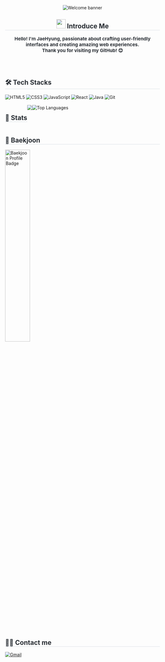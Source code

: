 <div align="center">
    <img src="https://capsule-render.vercel.app/api?type=waving&color=0:6cc7f4,100:f7abcb&height=240&text=Welcome%20to%20my%20GitHub&animation=fadeIn&fontColor=ffffff&fontSize=60" 
         alt="Welcome banner" />
</div>

<div align="center"> 
    <h2 style="border-bottom: 1px solid #d8dee4; color: #282d33;"> <img src="https://github.com/user-attachments/assets/82d2f308-0b53-432c-956b-4de211ca3188" style="width: 30px" /> Introduce Me  </h2>  
    <div style="font-weight: 700; font-size: 15px; color: #282d33;"> 
        Hello! I'm JaeHyung, passionate about crafting user-friendly interfaces and creating amazing web experiences. <br>
        Thank you for visiting my GitHub! 😊
    </div> 
</div>
<br>
<br>
<br>

<div style="text-align: left;"> 
    <h2 style="border-bottom: 1px solid #d8dee4; color: #282d33;"> 🛠️ Tech Stacks </h2>  
    <div style="text-align: left;">
        <img src="https://img.shields.io/badge/HTML5-E34F26?style=for-the-badge&logo=HTML5&logoColor=white" alt="HTML5">
        <img src="https://img.shields.io/badge/CSS3-1572B6?style=for-the-badge&logo=CSS3&logoColor=white" alt="CSS3">
        <img src="https://img.shields.io/badge/Javascript-F7DF1E?style=for-the-badge&logo=Javascript&logoColor=white" alt="JavaScript">
        <img src="https://img.shields.io/badge/React-61DAFB?style=for-the-badge&logo=React&logoColor=white" alt="React">
        <img src="https://img.shields.io/badge/Java-007396?style=for-the-badge&logo=Java&logoColor=white" alt="Java">
        <img src="https://img.shields.io/badge/Git-F05032?style=for-the-badge&logo=Git&logoColor=white" alt="Git">
    </div>
</div>
<!--         <img src="https://img.shields.io/badge/Figma-F24E1E?style=for-the-badge&logo=Figma&logoColor=white" alt="Figma">
        <img src="https://img.shields.io/badge/Slack-4A154B?style=for-the-badge&logo=Slack&logoColor=white" alt="Slack">
        <img src="https://img.shields.io/badge/Notion-000000?style=for-the-badge&logo=Notion&logoColor=white" alt="Notion">
        <img src="https://img.shields.io/badge/jQuery-0769AD?style=for-the-badge&logo=jQuery&logoColor=white" alt="jQuery">
        <img src="https://img.shields.io/badge/Node.js-339933?style=for-the-badge&logo=Node.js&logoColor=white" alt="Node.js">
        <img src="https://img.shields.io/badge/Spring-6DB33F?style=for-the-badge&logo=Spring&logoColor=white" alt="Spring">
        <img src="https://img.shields.io/badge/Spring Boot-6DB33F?style=for-the-badge&logo=Spring Boot&logoColor=white" alt="Spring Boot">
        <img src="https://img.shields.io/badge/MySQL-4479A1?style=for-the-badge&logo=MySQL&logoColor=white" alt="MySQL">
        <img src="https://img.shields.io/badge/Oracle-F80000?style=for-the-badge&logo=Oracle&logoColor=white" alt="Oracle">
        <img src="https://img.shields.io/badge/Linux-FCC624?style=for-the-badge&logo=Linux&logoColor=white" alt="Linux">
        <img src="https://img.shields.io/badge/Docker-2496ED?style=for-the-badge&logo=Docker&logoColor=white" alt="Docker">
        <img src="https://img.shields.io/badge/Next.js-000000?style=for-the-badge&logo=Next.js&logoColor=white" alt="Next.js">
        <img src="https://img.shields.io/badge/Vue.js-4FC08D?style=for-the-badge&logo=Vue.js&logoColor=white" alt="Vue.js"> -->
<br>

<div style="text-align: left; display: flex;"> 
    <h2 style="border-bottom: 1px solid #d8dee4; color: #282d33;"> 🏅 Stats </h2> 
    <img src="https://github-readme-stats.vercel.app/api?username=Jaehyung-Dev&bg_color=60,6cc7f4,f297bd&title_color=000000&text_color=000000"/>
    <img src="https://github-readme-stats.vercel.app/api/top-langs/?username=Jaehyung-Dev&layout=compact&bg_color=60,6cc7f4,f297bd&title_color=000000&text_color=000000" 
         alt="Top Languages" /> 
</div>

<div style="text-align: left;">
    <h2 style="border-bottom: 1px solid #d8dee4; color: #282d33;"> 🏅 Baekjoon </h2> 
    <img src="http://mazassumnida.wtf/api/v2/generate_badge?boj=publicdev" width="40%" alt="Baekjoon Profile Badge" />
</div>

<div style="text-align: left;">
    <h2 style="border-bottom: 1px solid #d8dee4; color: #282d33;"> 🧑‍💻 Contact me </h2> 
    <div style="text-align: left;">
        <a href="mailto:halfjhyung@gmail.com">
            <img src="https://img.shields.io/badge/Gmail-EA4335?style=for-the-badge&logo=Gmail&logoColor=white" alt="Gmail">
        </a>
    </div>  
</div>

